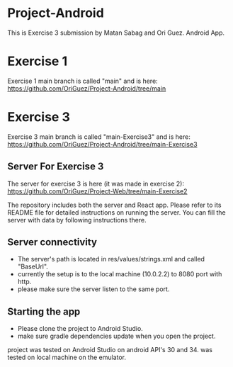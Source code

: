 # Project-Android

This is Exercise 3 submission by Matan Sabag and Ori Guez.
Android App.

# Exercise 1
Exercise 1 main branch is called "main" and is here:
https://github.com/OriGuez/Project-Android/tree/main

# Exercise 3
Exercise 3 main branch is called "main-Exercise3" and is here:
https://github.com/OriGuez/Project-Android/tree/main-Exercise3

## Server For Exercise 3
The server for exercise 3 is here (it was made in exercise 2):
https://github.com/OriGuez/Project-Web/tree/main-Exercise2

The repository includes both the server and React app. Please refer to its README file for detailed instructions on running the server. You can fill the server with data by following instructions there.

## Server connectivity
- The server's path is located in res/values/strings.xml and called "BaseUrl".
- currently the setup is to the local machine (10.0.2.2) to 8080 port with http.
- please make sure the server listen to the same port.

## Starting the app
- Please clone the project to Android Studio.
- make sure gradle dependencies update when you open the project.

project was tested on Android Studio on android API's 30 and 34.
was tested on local machine on the emulator.